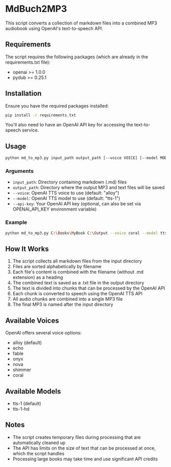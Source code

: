 # MdBuch2MP3

This script converts a collection of markdown files into a combined MP3 audiobook using OpenAI's text-to-speech API.

## Requirements

The script requires the following packages (which are already in the requirements.txt file):
- openai >= 1.0.0
- pydub >= 0.25.1

## Installation

Ensure you have the required packages installed:

```bash
pip install -r requirements.txt
```

You'll also need to have an OpenAI API key for accessing the text-to-speech service.

## Usage

```bash
python md_to_mp3.py input_path output_path [--voice VOICE] [--model MODEL] [--api-key API_KEY]
```

### Arguments

- `input_path`: Directory containing markdown (.md) files
- `output_path`: Directory where the output MP3 and text files will be saved
- `--voice`: OpenAI TTS voice to use (default: "alloy")
- `--model`: OpenAI TTS model to use (default: "tts-1")
- `--api-key`: Your OpenAI API key (optional, can also be set via OPENAI_API_KEY environment variable)

### Example

```bash
python md_to_mp3.py C:\Books\MyBook C:\Output --voice coral --model tts-1
```

## How It Works

1. The script collects all markdown files from the input directory
2. Files are sorted alphabetically by filename
3. Each file's content is combined with the filename (without .md extension) as a heading
4. The combined text is saved as a .txt file in the output directory
5. The text is divided into chunks that can be processed by the OpenAI API
6. Each chunk is converted to speech using the OpenAI TTS API
7. All audio chunks are combined into a single MP3 file
8. The final MP3 is named after the input directory

## Available Voices

OpenAI offers several voice options:
- alloy (default)
- echo
- fable
- onyx
- nova
- shimmer
- coral

## Available Models

- tts-1 (default)
- tts-1-hd

## Notes

- The script creates temporary files during processing that are automatically cleaned up
- The API has limits on the size of text that can be processed at once, which the script handles
- Processing large books may take time and use significant API credits
